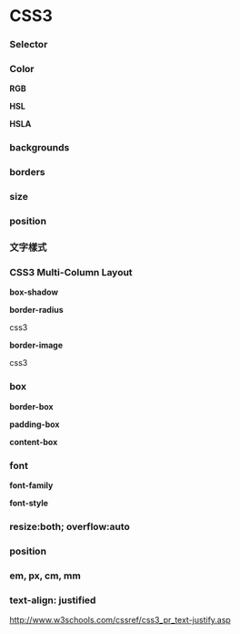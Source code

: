 # CSS3

### Selector

### Color

**RGB**

**HSL**

**HSLA**

### backgrounds

### borders

### size

### position

### 文字樣式

### CSS3 Multi-Column Layout

**box-shadow**

**border-radius**

css3

**border-image**

css3

### box

**border-box**

**padding-box**

**content-box**

### font

**font-family**

**font-style**

### resize:both; overflow:auto

### position

### em, px, cm, mm

### text-align: justified

http://www.w3schools.com/cssref/css3_pr_text-justify.asp
